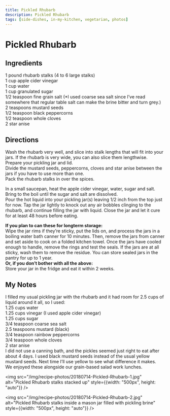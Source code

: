 ```yaml
---
title: Pickled Rhubarb
description: Pickled Rhubarb
tags: [side-dishes, in-my-kitchen, vegetarian, photos]
---
```


# Pickled Rhubarb

## Ingredients
1 pound rhubarb stalks (4 to 6 large stalks)  
1 cup apple cider vinegar  
1 cup water  
1 cup granulated sugar  
1/2 teaspoon fine grain salt (*I used coarse sea salt since I’ve read somewhere that regular table salt can make the brine bitter and turn grey.)  
2 teaspoons mustard seeds  
1/2 teaspoon black peppercorns  
1/2 teaspoon whole cloves  
2 star anise

## Directions
Wash the rhubarb very well, and slice into stalk lengths that will fit into your jars. If the rhubarb is very wide, you can also slice them lengthwise.  
Prepare your pickling jar and lid.  
Divide the mustard seeds, peppercorns, cloves and star anise between the jars if you have to use more than one.  
Pack the rhubarb stalks in over the spices.

In a small saucepan, heat the apple cider vinegar, water, sugar and salt. Bring to the boil until the sugar and salt are dissolved.  
Pour the hot liquid into your pickling jar(s) leaving 1/2 inch from the top just for now. Tap the jar lightly to knock out any air bobbles clinging to the rhubarb, and continue filling the jar with liquid. Close the jar and let it cure for at least 48 hours before eating.

**If you plan to can these for longterm storage:**  
Wipe the jar rims if they’re sticky, put the lids on, and process the jars in a boiling water bath canner for 10 minutes. Then, remove the jars from canner and set aside to cook on a folded kitchen towel. Once the jars have cooled enough to handle, remove the rings and test the seals. If the jars are at all sticky, wash them to remove the residue. You can store sealed jars in the pantry for up to 1 year.  
**Or, if you don’t bother with all the above:**  
Store your jar in the fridge and eat it within 2 weeks.

## My Notes
I filled my usual pickling jar with the rhubarb and it had room for 2.5 cups of liquid around it all, so I used:  
1.25 cups water  
1.25 cups vinegar (I used apple cider vinegar)  
1.25 cups sugar  
3/4 teaspoon coarse sea salt  
2.5 teaspoons mustard (black)  
3/4 teaspoon rainbow peppercorns  
3/4 teaspoon whole cloves  
2 star anise  
I did not use a canning bath, and the pickles seemed just right to eat after about 4 days. I used black mustard seeds instead of the usual yellow mustard seeds. Next time I’ll use yellow to see what difference it makes.  
We enjoyed these alongside our grain-based salad work lunches.

<img src="/img/recipe-photos/20180714-Pickled-Rhubarb-1.jpg" alt="Pickled Rhubarb stalks stacked up" style={{width: "500px", height: "auto"}} />

<img src="/img/recipe-photos/20180714-Pickled-Rhubarb-2.jpg" alt="Pickled Rhubarb stalks inside a mason jar filled with pickling brine" style={{width: "500px", height: "auto"}} />